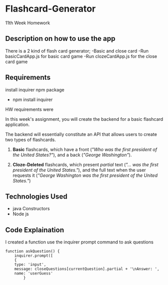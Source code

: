 # Flashcard-Generator
11th Week Homework

## Description on how to use the app
There is a 2 kind of flash card generator;
-Basic and close card
-Run basicCardApp.js for basic card game
-Run clozeCardApp.js for the close card game
## Requirements
install inquirer npm package
- npm install inquirer

 HW requirements were

In this week's assignment, you will create the backend for a basic flashcard application.

The backend will essentially constitute an API that allows users to create two types of flashcards.

1. **Basic** flashcards, which have a front (_"Who was the first president of the United States?"_), and a back (_"George Washington"_).

2. **Cloze-Deleted** flashcards, which present _partial_ text (_"... was the first president of the United States."_), and the full text when the user requests it (_"George Washington was the first president of the United States."_)

## Technologies Used
- java Constructors
- Node js

## Code Explaination

I created a function use the inquirer prompt command to ask questions

```
function askQuestion() {
	inquirer.prompt([
	{
	type: 'input',
	message: closeQuestions[currentQuestion].partial + '\nAnswer: ',
	name: 'userGuess'
		}


		

